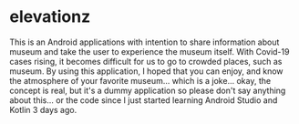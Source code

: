 # elevationz
This is an Android applications with intention to share information about museum and take the user to experience the museum itself.
With Covid-19 cases rising, it becomes difficult for us to go to crowded places, such as museum. By using this application, I hoped that you can enjoy, and know the atmosphere of your favorite museum...
which is a joke...
okay, the concept is real, but it's a dummy application so please don't say anything about this... or the code since I just started learning Android Studio and Kotlin 3 days ago.
